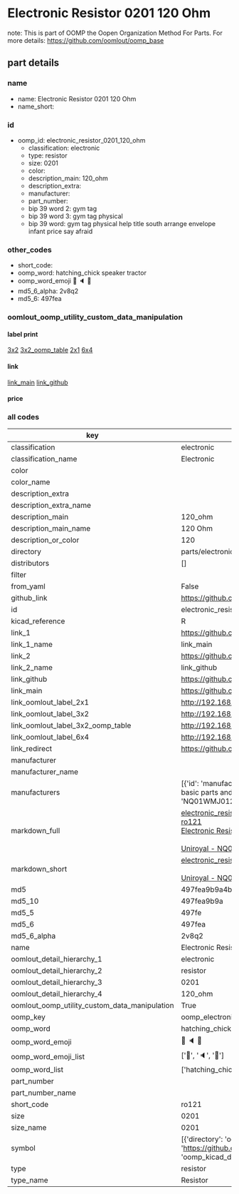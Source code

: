 # Electronic Resistor 0201 120 Ohm  

note: This is part of OOMP the Oopen Organization Method For Parts. For more details: https://github.com/oomlout/oomp_base

##  part details
  







### name
* name: Electronic Resistor 0201 120 Ohm
* name_short: 
### id
* oomp_id: electronic_resistor_0201_120_ohm
  * classification: electronic
  * type: resistor
  * size: 0201
  * color: 
  * description_main: 120_ohm
  * description_extra: 
  * manufacturer: 
  * part_number: 
  * bip 39 word 2: gym tag
  * bip 39 word 3: gym tag physical
  * bip 39 word: gym tag physical help title south arrange envelope infant price say afraid

### other_codes
* short_code: 
* oomp_word: hatching_chick speaker tractor
* oomp_word_emoji :hatching_chick: :speaker: :tractor:
* md5_6_alpha: 2v8q2
* md5_6: 497fea






### oomlout_oomp_utility_custom_data_manipulation
#### label print
[3x2](http://192.168.1.245:1112/?label=oomp%202v8q2)
[3x2_oomp_table](http://192.168.1.108:1112/?label=oomp%202v8q2)
[2x1](http://192.168.1.242:1112/?label=oomp%202v8q2)
[6x4](http://192.168.1.55:1112/?label=oomp%202v8q2)    

#### link

[link_main](https://github.com/oomlout/oomlout_oomp_version_1_messy/tree/main/parts/electronic_resistor_0201_120_ohm) [link_github](https://github.com/oomlout/oomlout_oomp_version_1_messy/tree/main/parts/electronic_resistor_0201_120_ohm)                             

#### price







### all codes 
| key | value |  
| --- | --- |  
| classification | electronic |  
| classification_name | Electronic |  
| color |  |  
| color_name |  |  
| description_extra |  |  
| description_extra_name |  |  
| description_main | 120_ohm |  
| description_main_name | 120 Ohm |  
| description_or_color | 120 |  
| directory | parts/electronic_resistor_0201_120_ohm |  
| distributors | [] |  
| filter |  |  
| from_yaml | False |  
| github_link | https://github.com/oomlout/oomlout_oomp_part_src/tree/main/parts/electronic_resistor_0201_120_ohm |  
| id | electronic_resistor_0201_120_ohm |  
| kicad_reference | R |  
| link_1 | https://github.com/oomlout/oomlout_oomp_version_1_messy/tree/main/parts/electronic_resistor_0201_120_ohm |  
| link_1_name | link_main |  
| link_2 | https://github.com/oomlout/oomlout_oomp_version_1_messy/tree/main/parts/electronic_resistor_0201_120_ohm |  
| link_2_name | link_github |  
| link_github | https://github.com/oomlout/oomlout_oomp_version_1_messy/tree/main/parts/electronic_resistor_0201_120_ohm |  
| link_main | https://github.com/oomlout/oomlout_oomp_version_1_messy/tree/main/parts/electronic_resistor_0201_120_ohm |  
| link_oomlout_label_2x1 | http://192.168.1.242:1112/?label=oomp%202v8q2 |  
| link_oomlout_label_3x2 | http://192.168.1.245:1112/?label=oomp%202v8q2 |  
| link_oomlout_label_3x2_oomp_table | http://192.168.1.108:1112/?label=oomp%202v8q2 |  
| link_oomlout_label_6x4 | http://192.168.1.55:1112/?label=oomp%202v8q2 |  
| link_redirect | https://github.com/oomlout/oomlout_oomp_version_1_messy/tree/main/parts/electronic_resistor_0201_120_ohm |  
| manufacturer |  |  
| manufacturer_name |  |  
| manufacturers | [{'id': 'manufacturer_uniroyal', 'link': '', 'name': 'Uniroyal', 'note': {'reason': 'did this one first, but not in jlc pcb basic parts and 1 percent are and they are the same price', 'reason_short': 'not in jlc basic parts'}, 'part_number': 'NQ01WMJ0121TEE'}] |  
| markdown_full | [electronic_resistor_0201_120_ohm](none)<br>[ro121](none)<br>[Electronic Resistor 0201 120 Ohm](none)<br><br>[Uniroyal - NQ01WMJ0121TEE- not in jlc basic parts]() [(L)  ](https://www.lcsc.com/search?q=NQ01WMJ0121TEE)[(D)  ](https://www.digikey.com/en/products?keywords=NQ01WMJ0121TEE)[(M)  ](https://www.mouser.com/Search/Refine?Keyword=NQ01WMJ0121TEE)[(N)  ](https://www.newark.com/search?st=NQ01WMJ0121TEE)[(SZ)  ](https://so.szlcsc.com/global.html?k=NQ01WMJ0121TEE)<br> |  
| markdown_short | [electronic_resistor_0201_120_ohm](none)<br><br>[Uniroyal - NQ01WMJ0121TEE- not in jlc basic parts]() |  
| md5 | 497fea9b9a4bc18b40f176b147f74b40 |  
| md5_10 | 497fea9b9a |  
| md5_5 | 497fe |  
| md5_6 | 497fea |  
| md5_6_alpha | 2v8q2 |  
| name | Electronic Resistor 0201 120 Ohm |  
| oomlout_detail_hierarchy_1 | electronic |  
| oomlout_detail_hierarchy_2 | resistor |  
| oomlout_detail_hierarchy_3 | 0201 |  
| oomlout_detail_hierarchy_4 | 120_ohm |  
| oomlout_oomp_utility_custom_data_manipulation | True |  
| oomp_key | oomp_electronic_resistor_0201_120_ohm |  
| oomp_word | hatching_chick speaker tractor |  
| oomp_word_emoji | :hatching_chick: :speaker: :tractor: |  
| oomp_word_emoji_list | [':hatching_chick:', ':speaker:', ':tractor:'] |  
| oomp_word_list | ['hatching_chick', 'speaker', 'tractor'] |  
| part_number |  |  
| part_number_name |  |  
| short_code | ro121 |  
| size | 0201 |  
| size_name | 0201 |  
| symbol | [{'directory': 'oomlout_oomp_symbol_bot/symbols/kicad_device_r//working/working.kicad_sym', 'index': 0, 'link': 'https://github.com/oomlout/oomlout_oomp_symbol_bot/tree/main/symbols/kicad_device_r', 'oomp_key': 'oomp_kicad_device_r'}] |  
| type | resistor |  
| type_name | Resistor |  
